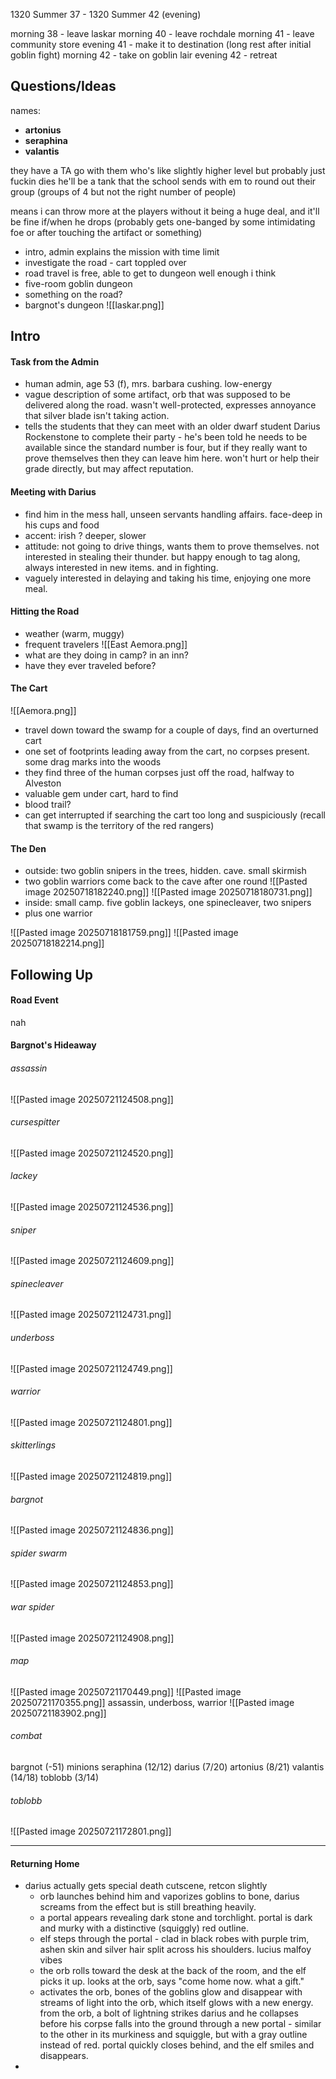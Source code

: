 1320 Summer 37 - 1320 Summer 42 (evening)

morning 38 - leave laskar
morning 40 - leave rochdale
morning 41 - leave community store
evening 41 - make it to destination (long rest after initial goblin fight)
morning 42 - take on goblin lair
evening 42 - retreat
## Questions/Ideas

names:
- **artonius**
- **seraphina**
- **valantis**

they have a TA go with them who's like slightly higher level but probably just fuckin dies
he'll be a tank that the school sends with em to round out their group (groups of 4 but not the right number of people)

means i can throw more at the players without it being a huge deal, and it'll be fine if/when he drops (probably gets one-banged by some intimidating foe or after touching the artifact or something)

- intro, admin explains the mission with time limit
- investigate the road - cart toppled over
- road travel is free, able to get to dungeon well enough i think
- five-room goblin dungeon
- something on the road?
- bargnot's dungeon
![[laskar.png]]
## Intro

#### Task from the Admin

- human admin, age 53 (f), mrs. barbara cushing. low-energy
- vague description of some artifact, orb that was supposed to be delivered along the road. wasn't well-protected, expresses annoyance that silver blade isn't taking action.
- tells the students that they can meet with an older dwarf student Darius Rockenstone to complete their party - he's been told he needs to be available since the standard number is four, but if they really want to prove themselves then they can leave him here. won't hurt or help their grade directly, but may affect reputation.

#### Meeting with Darius

- find him in the mess hall, unseen servants handling affairs. face-deep in his cups and food
- accent: irish ? deeper, slower
- attitude: not going to drive things, wants them to prove themselves. not interested in stealing their thunder. but happy enough to tag along, always interested in new items. and in fighting.
- vaguely interested in delaying and taking his time, enjoying one more meal.
#### Hitting the Road

- weather (warm, muggy)
- frequent travelers
![[East Aemora.png]]
- what are they doing in camp? in an inn?
- have they ever traveled before?

#### The Cart

![[Aemora.png]]

- travel down toward the swamp for a couple of days, find an overturned cart
- one set of footprints leading away from the cart, no corpses present. some drag marks into the woods
- they find three of the human corpses just off the road, halfway to Alveston
- valuable gem under cart, hard to find
- blood trail?
- can get interrupted if searching the cart too long and suspiciously (recall that swamp is the territory of the red rangers)

#### The Den

- outside: two goblin snipers in the trees, hidden. cave. small skirmish
- two goblin warriors come back to the cave after one round
![[Pasted image 20250718182240.png]]
![[Pasted image 20250718180731.png]]
- inside: small camp. five goblin lackeys, one spinecleaver, two snipers
- plus one warrior

![[Pasted image 20250718181759.png]]
![[Pasted image 20250718182214.png]]

## Following Up

#### Road Event

nah
#### Bargnot's Hideaway

###### assassin
![[Pasted image 20250721124508.png]]
###### cursespitter
![[Pasted image 20250721124520.png]]
###### lackey
![[Pasted image 20250721124536.png]]
###### sniper
![[Pasted image 20250721124609.png]]
###### spinecleaver
![[Pasted image 20250721124731.png]]
###### underboss
![[Pasted image 20250721124749.png]]
###### warrior
![[Pasted image 20250721124801.png]]
###### skitterlings
![[Pasted image 20250721124819.png]]
###### bargnot
![[Pasted image 20250721124836.png]]
###### spider swarm
![[Pasted image 20250721124853.png]]
###### war spider
![[Pasted image 20250721124908.png]]

###### map
![[Pasted image 20250721170449.png]]
![[Pasted image 20250721170355.png]]
assassin, underboss, warrior
![[Pasted image 20250721183902.png]]

###### combat

bargnot (-51)
minions 
seraphina (12/12)
darius (7/20)
artonius  (8/21)
valantis (14/18)
toblobb (3/14)
###### toblobb
![[Pasted image 20250721172801.png]]


----

#### Returning Home

- darius actually gets special death cutscene, retcon slightly
	- orb launches behind him and vaporizes goblins to bone, darius screams from the effect but is still breathing heavily.
	- a portal appears revealing dark stone and torchlight. portal is dark and murky with a distinctive (squiggly) red outline.
	- elf steps through the portal - clad in black robes with purple trim, ashen skin and silver hair split across his shoulders. lucius malfoy vibes
	- the orb rolls toward the desk at the back of the room, and the elf picks it up. looks at the orb, says "come home now. what a gift."
	- activates the orb, bones of the goblins glow and disappear with streams of light into the orb, which itself glows with a new energy. from the orb, a bolt of lightning strikes darius and he collapses before his corpse falls into the ground through a new portal - similar to the other in its murkiness and squiggle, but with a gray outline instead of red. portal quickly closes behind, and the elf smiles and disappears.
- 